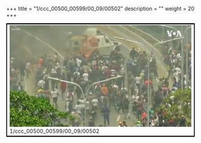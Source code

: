 +++
title = "1/ccc_00500_00599/00_09/00502"
description = ""
weight = 20
+++

<table style="border:2px solid black;max-width:800px;max-height:800px;" 
><tr><td>
<img class="center-fit-jpg"
src="/jpg_/aaa_20190430_NxaOmWaI8sI_00501.jpg">
1/ccc_00500_00599/00_09/00502
</img></td></tr></table>
